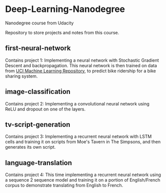 # Deep-Learning-Nanodegree
Nanodegree course from Udacity

Repository to store projects and notes from this course.

## first-neural-network 
Contains project 1:
Implementing a neural network with Stochastic Gradient Descent and backpropagation. This neural network is then trained on data from [UCI Machine Learning Repository](https://archive.ics.uci.edu/ml/datasets/Bike+Sharing+Dataset), to predict bike ridership for a bike sharing system.

## image-classification
Contains project 2:
Implementing a convolutional neural network using ReLU and dropout on one of the layers.

## tv-script-generation
Contains project 3:
Implementing a recurrent neural network with LSTM cells and training it on scripts from Moe's Tavern in The Simpsons, and then generates its own script.

## language-translation
Contains project 4:
This time implementing a recurrent neural network using a sequence 2 sequence model and training it on a portion of English/French corpus to demonstrate translating from English to French.
